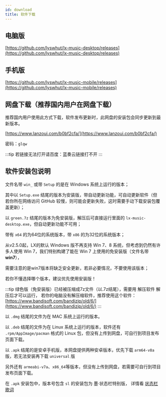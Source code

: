 ```yaml
---
id: download
title: 软件下载
---
```


## 电脑版

[https://github.com/lyswhut/lx-music-desktop/releases](https://github.com/lyswhut/lx-music-desktop/releases)

## 手机版

[https://github.com/lyswhut/lx-music-mobile/releases](https://github.com/lyswhut/lx-music-mobile/releases)

## 网盘下载（推荐国内用户在网盘下载）

推荐国内用户使用此方式下载，软件发布更新时，此网盘的安装包会同步更新到最新版本。

[https://www.lanzoui.com/b0bf2cfa/](https://www.lanzoui.com/b0bf2cfa/) 

密码：`glqw`

:::tip
若链接无法打开请百度：蓝奏云链接打不开
:::

## 软件安装包说明

文件名带 `win_` 或带 `Setup` 的是在 Windows 系统上运行的版本；

其中以 `Setup.exe` 结尾的版本为安装版，带自动更新功能，可自动更新软件（但若你所在网络访问 GitHub 较慢，则可能会更新失败，这时需要手动下载安装包覆盖更新）；

以 `green.7z` 结尾的版本为免安装版，解压后可直接运行里面的 `lx-music-desktop.exe`，但自动更新功能不可用；

带有 `x64` 的为64位的系统版本，带 `x86` 的为32位的系统版本；

从v2.5.0起，LX的默认 Windows 版不再支持 Win 7、8 系统，但考虑到仍然有许多人使用 Win 7，我们特别构建了能在 Win 7 上使用的免安装版（文件名带 **win7**），

需要注意的是win7版本将缺乏安全更新，若非必要情况，不要使用该版本；

若你不懂选择哪个版本，建议优先使用安装版！

:::tip
绿色版（免安装版）已经被压缩成7z文件（以.7z结尾），需要用 解压软件 解压后才可以运行，
若你的电脑没有解压缩软件，推荐使用这个软件：[https://www.bandisoft.com/bandizip/old/6/](https://www.bandisoft.com/bandizip/old/6/)
:::

以 `.dmg` 结尾的文件为在 MAC 系统上运行的版本。

以 `.deb` 结尾的文件为在 Linux 系统上运行的版本，软件还有 `.rpm/AppImage/pacman` 格式的 Linux 包，但没有上传到网盘，可自行到项目发布页面下载。

以 `.apk` 结尾的是安卓手机版，本网盘提供两种安卓版本，优先下载 `arm64-v8a` 版，若无法安装再下载 `universal` 版

另外还有 `armeabi-v7a`、`x86_64`等版本，但没有上传到网盘，若需要可自行到项目发布页面下载。

在 `.apk` 安装包中，版本号包含 `sl` 的安装包为 墨·状态栏特别版， 详情看 [状态栏歌词](./mobile/statusbar-lyric)
